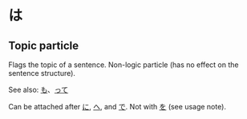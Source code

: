 # は

## Topic particle

Flags the topic of a sentence. Non-logic particle (has no effect on the sentence structure).

See also: [も](も)、[って](・って)

Can be attached after [に](に), [へ](へ), and [で](で). Not with  [を](を) (see usage note).